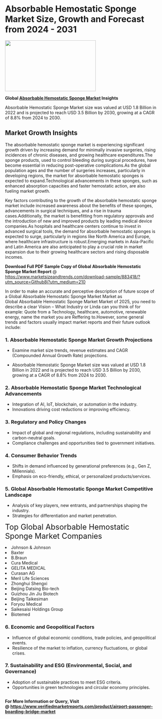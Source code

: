 <H1>Absorbable Hemostatic Sponge Market Size, Growth and Forecast from 2024 - 2031</H1><img class="aligncenter size-medium wp-image-584254" src="https://thirdeyenews.in/wp-content/uploads/2024/09/Global-Market-Research-300x168.jpeg" alt="" width="300" height="168" /><p><strong>Global&nbsp;<a href="https://www.marketsizeandtrends.com/download-sample/883418/?utm_source=Github8j?utm_medium=210">Absorbable Hemostatic Sponge Market</a> Insights</strong></p><p>Absorbable Hemostatic Sponge Market size was valued at USD 1.8 Billion in 2022 and is projected to reach USD 3.5 Billion by 2030, growing at a CAGR of 8.8% from 2024 to 2030.</p><p><h2>Market Growth Insights</h2> <p>The absorbable hemostatic sponge market is experiencing significant growth driven by increasing demand for minimally invasive surgeries, rising incidences of chronic diseases, and growing healthcare expenditures.The sponge products, used to control bleeding during surgical procedures, have become essential in reducing post-operative complications.As the global population ages and the number of surgeries increases, particularly in developing regions, the market for absorbable hemostatic sponges is expected to expand.Technological advancements in these sponges, such as enhanced absorption capacities and faster hemostatic action, are also fueling market growth.</p> <p>Key factors contributing to the growth of the absorbable hemostatic sponge market include increased awareness about the benefits of these sponges, advancements in surgical techniques, and a rise in trauma cases.Additionally, the market is benefitting from regulatory approvals and the introduction of new and improved products by leading medical device companies.As hospitals and healthcare centers continue to invest in advanced surgical tools, the demand for absorbable hemostatic sponges is expected to surge, particularly in regions like North America and Europe, where healthcare infrastructure is robust.Emerging markets in Asia-Pacific and Latin America are also anticipated to play a crucial role in market expansion due to their growing healthcare sectors and rising disposable incomes.</p> <p><span class=""><strong>Download Full PDF Sample Copy of Global Absorbable Hemostatic Sponge Market Report</strong> @ <a href="https://www.marketsizeandtrends.com/download-sample/883418/?utm_source=Github8j?utm_medium=210" target="_blank">https://www.marketsizeandtrends.com/download-sample/883418/?utm_source=Github8j?utm_medium=210</a></span></p><p>In order to make an accurate and perceptive description of future scope of a Global&nbsp;Absorbable Hemostatic Sponge Market Market as Global&nbsp;Absorbable Hemostatic Sponge Market Market of 2025, you need to describe a clear Vision &ndash; What Industry or Linda can you think of for example: Quote from a Technology, healthcare, automotive, renewable energy, name the market you are Reffering to.However, some general trends and factors usually impact market reports and their future outlook include:</p><h3>1.&nbsp;<strong>Absorbable Hemostatic Sponge Market Growth Projections</strong></h3><ul><li>Examine market size trends, revenue estimates and CAGR (Compounded Annual Growth Rate) projections.</li><li><p>Absorbable Hemostatic Sponge Market size was valued at USD 1.8 Billion in 2022 and is projected to reach USD 3.5 Billion by 2030, growing at a CAGR of 8.8% from 2024 to 2030.</p></li></ul><h3>2.&nbsp;<strong>Absorbable Hemostatic Sponge Market Technological Advancements</strong></h3><ul><li>Integration of AI, IoT, blockchain, or automation in the industry.</li><li>Innovations driving cost reductions or improving efficiency.</li></ul><h3>3.&nbsp;<strong>Regulatory and Policy Changes</strong></h3><ul><li>Impact of global and regional regulations, including sustainability and carbon-neutral goals.</li><li>Compliance challenges and opportunities tied to government initiatives.</li></ul><h3>4.&nbsp;<strong>Consumer Behavior Trends</strong></h3><ul><li>Shifts in demand influenced by generational preferences (e.g., Gen Z, Millennials).</li><li>Emphasis on eco-friendly, ethical, or personalized products/services.</li></ul><h3>5.&nbsp;<strong>Global Absorbable Hemostatic Sponge Market Competitive Landscape</strong></h3><ul><li>Analysis of key players, new entrants, and partnerships shaping the industry.</li><li>Strategies for differentiation and market penetration.</li></ul><p data-pm-slice="1 1 []"><span style="color: inherit; font-family: inherit; font-size: 25px;">Top Global Absorbable Hemostatic Sponge Market Companies</span></p><div class="" data-test-id=""><p><li>Johnson & Johnson</li><li> Baxter</li><li> B.Braun</li><li> Cura Medical</li><li> GELITA MEDICAL</li><li> Curasan AG</li><li> Meril Life Sciences</li><li> Zhonghui Shengxi</li><li> Beijing Datsing Bio-tech</li><li> Guizhou Jin Jiu Biotech</li><li> Beijing Taikesiman</li><li> Foryou Medical</li><li> Saikesaisi Holdings Group</li><li> Biotemed</li></p></div><h3>6.&nbsp;<strong>Economic and Geopolitical Factors</strong></h3><ul><li>Influence of global economic conditions, trade policies, and geopolitical events.</li><li>Resilience of the market to inflation, currency fluctuations, or global crises.</li></ul><h3>7.&nbsp;<strong>Sustainability and ESG (Environmental, Social, and Governance)</strong></h3><ul><li>Adoption of sustainable practices to meet ESG criteria.</li><li>Opportunities in green technologies and circular economy principles.</li></ul><h2><strong style="font-size: 14px;">For More Information or Query, Visit @&nbsp;</strong><a style="background-color: #ffffff; font-size: 14px;" href="https://www.marketsizeandtrends.com/report/absorbable-hemostatic-sponge-market/" target="_blank">https://www.verifiedmarketreports.com/product/airport-passenger-boarding-bridge-market</a></h2>
